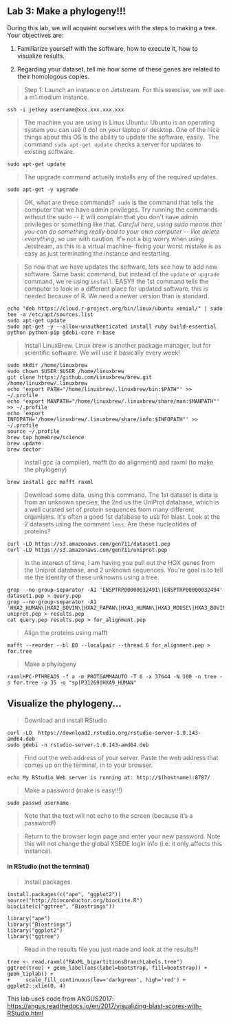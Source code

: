 Lab 3: Make a phylogeny!!!
--

During this lab, we will acquaint ourselves with the steps to making a tree. Your objectives are:


1. Familiarize yourself with the software, how to execute it, how to visualize results.

2. Regarding your dataset, tell me how some of these genes are related to their homologous copies.


> Step 1: Launch an instance on Jetstream. For this exercise, we will use a m1.medium instance.

```
ssh -i jetkey username@xxx.xxx.xxx.xxx
```

> The machine you are using is Linux Ubuntu: Ubuntu is an operating system you can use (I do) on your laptop or desktop. One of the nice things about this OS is the ability to update the software, easily.  The command `sudo apt-get update` checks a server for updates to existing software.


```
sudo apt-get update
```

> The upgrade command actually installs any of the required updates.

```
sudo apt-get -y upgrade
```

> OK, what are these commands?  `sudo` is the command that tells the computer that we have admin privileges. Try running the commands without the sudo -- it will complain that you don't have admin privileges or something like that. *Careful here, using sudo means that you can do something really bad to your own computer -- like delete everything*, so use with caution. It's not a big worry when using Jetstream, as this is a virtual machine- fixing your worst mistake is as easy as just terminating the instance and restarting.


> So now that we have updates the software, lets see how to add new software. Same basic command, but instead of the `update` or `upgrade` command, we're using `install`. EASY!!
> the 1st command tells the computer to look in a different place for updated software, this is needed because of R. We need a newer version than is standard.


```
echo "deb https://cloud.r-project.org/bin/linux/ubuntu xenial/" | sudo tee -a /etc/apt/sources.list
sudo apt-get update
sudo apt-get -y --allow-unauthenticated install ruby build-essential python python-pip gdebi-core r-base

```


> Install LinuxBrew. Linux brew is another package manager, but for scientific software. We will use it basically every week!

```
sudo mkdir /home/linuxbrew
sudo chown $USER:$USER /home/linuxbrew
git clone https://github.com/Linuxbrew/brew.git /home/linuxbrew/.linuxbrew
echo 'export PATH="/home/linuxbrew/.linuxbrew/bin:$PATH"' >> ~/.profile
echo 'export MANPATH="/home/linuxbrew/.linuxbrew/share/man:$MANPATH"' >> ~/.profile
echo 'export INFOPATH="/home/linuxbrew/.linuxbrew/share/info:$INFOPATH"' >> ~/.profile
source ~/.profile
brew tap homebrew/science
brew update
brew doctor
```

> Install gcc (a compiler), mafft (to do alignment) and raxml (to make the phylogeny)

```
brew install gcc mafft raxml
```


>Download some data, using this command. The 1st dataset is data is from an unknown species, the 2nd us the UniProt database, which is a well curated set of protein sequences from many different organisms. It's often a good 1st database to use for blast. Look at the 2 datasets using the comment `less`. Are these nucleotides of proteins?

```
curl -LO https://s3.amazonaws.com/gen711/dataset1.pep
curl -LO https://s3.amazonaws.com/gen711/uniprot.pep

```

>In the interest of time, I am having you pull out the HOX genes from the Uniprot database, and 2 unknown sequences. You're goal is to tell me the identity of these unknowns using a tree.

```
grep --no-group-separator -A1 'ENSPTRP00000032491\|ENSPTRP00000032494' dataset1.pep > query.pep
grep --no-group-separator -A1 'HXA2_HUMAN\|HXA2_BOVIN\|HXA2_PAPAN\|HXA3_HUMAN\|HXA3_MOUSE\|HXA3_BOVIN\|HXA9_HUMAN' uniprot.pep > results.pep
cat query.pep results.pep > for_alignment.pep
```



>Align the proteins using mafft


```
mafft --reorder --bl 80 --localpair --thread 6 for_alignment.pep > for.tree
```

> Make a phylogeny
```
raxmlHPC-PTHREADS -f a -m PROTGAMMAAUTO -T 6 -x 37644 -N 100 -n tree -s for.tree -p 35 -o "sp|P31269|HXA9_HUMAN"
```


## Visualize the phylogeny...

> Download and install RStudio

```
curl -LO  https://download2.rstudio.org/rstudio-server-1.0.143-amd64.deb
sudo gdebi -n rstudio-server-1.0.143-amd64.deb
```

> Find out the web address of your server. Paste the web address that comes up on the terminal, in to your browser.

```
echo My RStudio Web server is running at: http://$(hostname):8787/
```

> Make a password (make is easy!!!)

```
sudo passwd username
```

>Note that the text will not echo to the screen (because it’s a password!)

>Return to the browser login page and enter your new password. Note this will not change the global XSEDE login info (i.e. it only affects this instance).


#### in RStudio (not the terminal)

>Install packages.

```
install.packages(c("ape", "ggplot2"))
source("http://bioconductor.org/biocLite.R")
biocLite(c("ggtree", "Biostrings"))

library("ape")
library("Biostrings")
library("ggplot2")
library("ggtree")
```

>Read in the results file you just made and look at the results!!!

```
tree <- read.raxml("RAxML_bipartitionsBranchLabels.tree")
ggtree(tree) + geom_label(aes(label=bootstrap, fill=bootstrap)) + geom_tiplab() +
+     scale_fill_continuous(low='darkgreen', high='red') + ggplot2::xlim(0, 4)
```


This lab uses code from ANGUS2017: https://angus.readthedocs.io/en/2017/visualizing-blast-scores-with-RStudio.html
